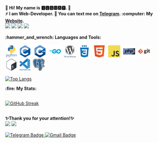 <div id="header1">
  <b>👋 Hi! My name is 🅸🅻🆂🅷🅰🆃. 👋</b>
</div>

<div id="header2">
  <b>⚡ I am Web-Developer. 💬 You can text me on <a href="https://t.me/int_kzn">Telegram</a>. :computer: My <a href="https://ilshat.site">Website</a>.</b>
</div>

<div id="header3">
  <img src="https://media.giphy.com/media/jdPMeyv9rn0hZHh8n9/giphy.gif" width="100"/>
  <img src="https://media.giphy.com/media/lP8xu5t2DLGG045H8F/giphy.gif" width="100"/>
  <img src="https://media.giphy.com/media/3kPDmoWdBpQPNhCnUG/giphy.gif" width="100"/>
  <img src="https://media.giphy.com/media/qgQUggAC3Pfv687qPC/giphy.gif" width="100"/>
</div>

<br>

<div>
  <b>:hammer_and_wrench: Languages and Tools:</b>
</div>

<br>

<div>
  <img src="https://raw.githubusercontent.com/devicons/devicon/1119b9f84c0290e0f0b38982099a2bd027a48bf1/icons/python/python-original-wordmark.svg" title="Python" **alt="Python" width="40" height="40"/>
  <img src="https://raw.githubusercontent.com/devicons/devicon/1119b9f84c0290e0f0b38982099a2bd027a48bf1/icons/c/c-original.svg"  title="C" alt="C" width="40" height="40"/>&nbsp;
  <img src="https://raw.githubusercontent.com/devicons/devicon/1119b9f84c0290e0f0b38982099a2bd027a48bf1/icons/cplusplus/cplusplus-original.svg"  title="CPP" alt="CPP" width="40" height="40"/>&nbsp;
  <img src="https://raw.githubusercontent.com/devicons/devicon/1119b9f84c0290e0f0b38982099a2bd027a48bf1/icons/go/go-original-wordmark.svg"  title="Go" alt="Go" width="40" height="40"/>&nbsp;
  <img src="https://raw.githubusercontent.com/devicons/devicon/1119b9f84c0290e0f0b38982099a2bd027a48bf1/icons/wordpress/wordpress-original.svg"  title="WordPress" alt="WordPress" width="40" height="40"/>&nbsp;
  <img src="https://github.com/devicons/devicon/blob/master/icons/css3/css3-plain-wordmark.svg"  title="CSS3" alt="CSS" width="40" height="40"/>&nbsp;
  <img src="https://github.com/devicons/devicon/blob/master/icons/html5/html5-original.svg" title="HTML5" alt="HTML" width="40" height="40"/>&nbsp;
  <img src="https://github.com/devicons/devicon/blob/master/icons/javascript/javascript-original.svg" title="JavaScript" alt="JavaScript" width="40" height="40"/>&nbsp;
  <img src="https://raw.githubusercontent.com/devicons/devicon/1119b9f84c0290e0f0b38982099a2bd027a48bf1/icons/php/php-original.svg" title="PHP" alt="PHP" width="40" height="40"/>&nbsp;
  <img src="https://github.com/devicons/devicon/blob/master/icons/git/git-original-wordmark.svg" title="Git" **alt="Git" width="40" height="40"/>
  <img src="https://raw.githubusercontent.com/devicons/devicon/1119b9f84c0290e0f0b38982099a2bd027a48bf1/icons/bash/bash-original.svg" title="Bash" **alt="Bash" width="40" height="40"/>
  <img src="https://raw.githubusercontent.com/devicons/devicon/1119b9f84c0290e0f0b38982099a2bd027a48bf1/icons/vscode/vscode-original-wordmark.svg" title="VSCode" **alt="VSCode" width="40" height="40"/>
  <img src="https://raw.githubusercontent.com/devicons/devicon/1119b9f84c0290e0f0b38982099a2bd027a48bf1/icons/postgresql/postgresql-original.svg" title="PostgreSQL" **alt="PostgreSQL" width="40" height="40"/>
</div>

[![Top Langs](https://github-readme-stats.vercel.app/api/top-langs/?username=i-galimov&layout=compact&theme=vision-friendly-dark)](https://github.com/anuraghazra/github-readme-stats)

<div>
  <b>:fire: My Stats:</b>
</div>

<br>

[![GitHub Streak](http://github-readme-streak-stats.herokuapp.com?user=i-galimov&theme=dark&background=000000)](https://git.io/streak-stats)

<br>

<div id="header4">
  <b>✨Thank you for your attention!✨</b>
</div>

<div id="header4">
  <img src="https://media.giphy.com/media/vLlpbDafjgHystuJ0a/giphy.gif" width="100"/>
  <img src="https://media.giphy.com/media/gjrYDwbjnK8x36xZIO/giphy.gif" width="100"/>
</div>

<br>

<div id="badges">
  <a href="https://t.me/int_kzn">
    <img src="https://img.shields.io/badge/Telegram-blue?style=for-the-badge&logo=telegram&logoColor=white" alt="Telegram Badge"/>
  </a>
   <a href="mailto:iamgalimov@gmail.com">
    <img src="https://img.shields.io/badge/Gmail-red?style=for-the-badge&logo=gmail&logoColor=white" alt="Gmail Badge"/>
  </a>
</div>

<div id="footer">
  <img src="https://komarev.com/ghpvc/?username=i-galimov&style=flat-square&color=blue" alt=""/>
</div>

